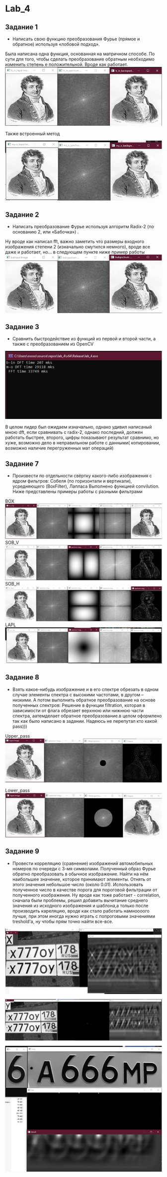 # Lab_4
## Задание 1
*	Написать свою функцию преобразования Фурье (прямое и обратное) используя «лобовой подход».

Была написана одна функция, основанная на матричном способе. По сути для того, чтобы сделать преобразование обратным необходимо изменить степень е положительной. Вроде как работает. 
![1](img/1_1.jpg "1")

Также встроенный метод

![2](img/1_2.jpg "2")

## Задание 2
* Написать преобразование Фурье используя алгоритм Radix-2 (по основанию 2, или «Бабочка») .

Ну вроде как написал fft, важно заметить что размеры входного изображения степени 2 (изначально смутился немного), вроде все даже и работает, но... в следующем пункте
ниже пример работы
![3](img/1_3.jpg "3")

## Задание 3
* Сравнить быстродействие из функций из первой и второй части, а также с преобразованием из OpenCV

![4](img/2_2.jpg "4")

В целом лидер был ожидаем изначально, однако удивил написаный мною dft, если сравнивать с radix-2, однако последний, должен работать быстрее, второго, цифры показывают результат сравнимо, но хуже, возможно дело в неправильном работе с данными( копировании, возможно наличие перегруженных мат операций)

## Задание 7
* Произвести по отдельности свёртку какого-либо изображения  с ядром фильтров: Собеля (по горизонтали и вертикали), усредняющего (BoxFilter), Лапласа 
Выполнено функцией convilution. Ниже представлены примеры работы с разными фильтрами

BOX
![5](img/7_1.jpg "5")
SOB_V
![6](img/7_2.jpg "6")
SOB_H
![7](img/7_3.jpg "7")
LAPL
![8](img/7_4.jpg "8")

## Задание 8
* Взять какое-нибудь изображение и в его спектре обрезать в одном случае элементы спектра с высокими частотами, в другом – низкими. А потом выполнить обратное преобразование на основе полученных спектров:
Решение в функции filtration, которая в зависимости от флага обрезает верхнюю или нижнюю части спектра, аатемделает обратное преобразование.в целом оформлено так как было написано в задании. Надеюсь не перепутал кто какой pass)))

Upper_pass
![9](img/8_1.jpg "9")

Lower_pass
![10](img/8_2.jpg "10")
## Задание 9
* Провести корреляцию (сравнение) изображений автомобильных номеров по очереди с 3-мя символами. Полученный образ Фурье обратно преобразовать в обычное изображение. Найти на нём наибольшее значение, которое принимают элементы. Отнять от этого значения небольшое число (около 0.01). Использовать полученное число в качестве порога для пороговой фильтрации от полученного изображения.
Ну вроде как тоже работает - сorrelation, сначала были проблемы, решил добавить вычитание среднего значения из исходного изображения и шаблона,а только после производить кареляцию, вроде как стало работать намноооого лучше, при этом иногда нужно играть с попроговыми значениями treshold'a, ну чтобы прям точно найти все-все.

![11](img/9_1.jpg "11")

![12](img/9_2.jpg "12")

![13](img/9_3.jpg "30")
